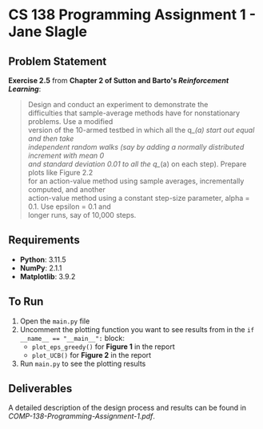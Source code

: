 # CS 138 Programming Assignment 1 - Jane Slagle

## Problem Statement
**Exercise 2.5** from **Chapter 2 of Sutton and Barto's _Reinforcement Learning_**:

> Design and conduct an experiment to demonstrate the  
> difficulties that sample-average methods have for nonstationary problems. Use a modified  
> version of the 10-armed testbed in which all the q\_*(a) start out equal and then take  
> independent random walks (say by adding a normally distributed increment with mean 0  
> and standard deviation 0.01 to all the q\_*(a) on each step). Prepare plots like Figure 2.2  
> for an action-value method using sample averages, incrementally computed, and another  
> action-value method using a constant step-size parameter, alpha = 0.1. Use epsilon = 0.1 and  
> longer runs, say of 10,000 steps.

## Requirements
- **Python**: 3.11.5
- **NumPy**: 2.1.1
- **Matplotlib**: 3.9.2

## To Run
1. Open the `main.py` file
2. Uncomment the plotting function you want to see results from in the `if __name__ == "__main__":` block:
   - `plot_eps_greedy()` for **Figure 1** in the report
   - `plot_UCB()` for **Figure 2** in the report
3. Run `main.py` to see the plotting results

## Deliverables
A detailed description of the design process and results can be found in _COMP-138-Programming-Assignment-1.pdf_.
